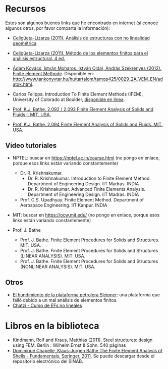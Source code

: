 # Recursos

Estos son algunos buenos links que he encontrado en internet (si conoce algunos otros, por favor comparta la información):

* [Celigüeta-Lizarza (2011). Análisis de estructuras con no linealidad geométrica](http://hdl.handle.net/10171/19068)
* [Celigüeta-Lizarza (2011). Método de los elementos finitos para el análisis estructural. 4 ed.](http://hdl.handle.net/10171/19069)
* [Ádám Kovács, István Moharos, István Oldal, András Szekrényes (2012). Finite element Methode](http://www.tankonyvtar.hu/hu/tartalom/tamop425/0029_2A_VEM_EN/VEM-EN.pdf). Disponible en: http://www.tankonyvtar.hu/hu/tartalom/tamop425/0029_2A_VEM_EN/adatok.html.

* Carlos Felippa. Introduction To Finite Element Methods (IFEM), University of Colorado at Boulder, [disponible en línea](https://vulcanhammernet.files.wordpress.com/2017/01/ifem.pdf).

* [Prof. K.J. Bathe. 2.092 / 2.093 Finite Element Analysis of Solids and Fluids I. MIT. USA.](http://ocw.mit.edu/courses/mechanical-engineering/2-092-finite-element-analysis-of-solids-and-fluids-i-fall-2009/)

* [Prof. K.J. Bathe. 2.094 Finite Element Analysis of Solids and Fluids. MIT. USA.](http://ocw.mit.edu/courses/mechanical-engineering/2-094-finite-element-analysis-of-solids-and-fluids-spring-2008/index.htm)

## Video tutoriales
* NPTEL: buscar en https://nptel.ac.in/course.html (no pongo en enlace, porque esos links están variando constantemente)
  * Dr. R. Krishnakumar. 
    * Dr. R. Krishnakumar. Introduction to Finite Element Method. Department of Engineering Design. IIT Madras. INDIA
    * Dr. R. Krishnakumar. Advanced Finite Elements Analysis. Department of Engineering Design. IIT Madras. INDIA
  * Prof. C.S. Upadhyay. Finite Element Method. Department of Aerospace Engineering. IIT Kanpur. INDIA

* MIT: buscar en https://ocw.mit.edu/ (no pongo en enlace, porque esos links están variando constantemente)
* Prof. J. Bathe
  * Prof. J. Bathe. Finite Element Procedures for Solids and Structures. MIT. USA.
  * Prof. J. Bathe. Finite Element Procedures for Solids and Structures (LINEAR ANALYSIS). MIT. USA.
  * Prof. J. Bathe. Finite Element Procedures for Solids and Structures (NONLINEAR ANALYSIS). MIT. USA.


## Otros
* [El hundimiento de la plataforma petrolera Sleipner](http://www.ima.umn.edu/~arnold/disasters/sleipner.html): una plataforma que falló debido a un mal análisis de elementos finitos.
* [Chatzi - Curso de EFs no lineales](https://chatzi.ibk.ethz.ch/education/method-of-finite-elements-ii.html)

# Libros en la biblioteca
* Kindmann, Rolf and Kraus, Matthias (2011). Steel structures: design using FEM. Berlin : Wilhelm Ernst & Sohn. 540 páginas 
* [Dominique Chapelle, Klaus-Jürgen Bathe The Finite Element Analysis of Shells - Fundamentals. Springer, 2011](https://www.springer.com/gp/book/9783642164071). Se puede descargar desde el repositorio electrónico del SINAB.